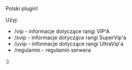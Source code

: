 Polski plugin!

Użyj:

 - /vip - informacje dotyczące rangi VIP'A 
 - /svip - informacje dotyczące rangi SuperVip'a
 - /uvip - informacje dotyczące rangi UltraVip'a
 - /regulamin - regulamin serwera


:)
